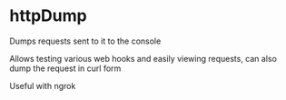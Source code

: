 # httpDump
Dumps requests sent to it to the console

Allows testing various web hooks and easily viewing requests, can also dump the request in curl form

Useful with ngrok
